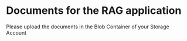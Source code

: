 # Documents for the RAG application

Please upload the documents in the Blob Container of your Storage Account

